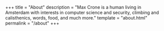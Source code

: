+++
title = "About"
description = "Max Crone is a human living in Amsterdam with interests in computer science and security, climbing and calisthenics, words, food, and much more."
template = "about.html"
permalink = "/about"
+++
